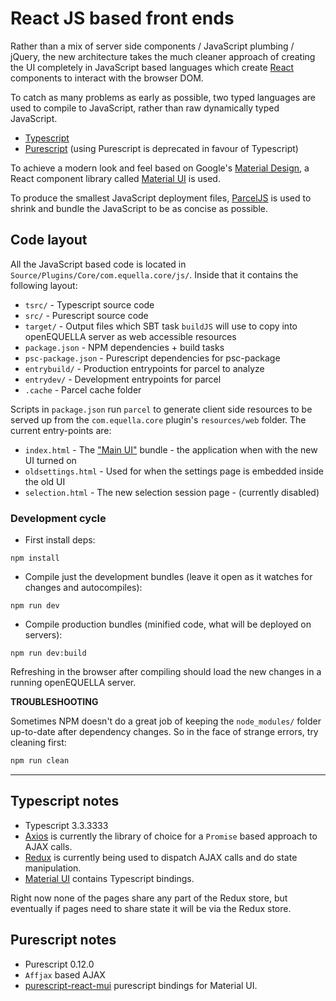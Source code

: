 # React JS based front ends

Rather than a mix of server side components / JavaScript plumbing / jQuery, the new architecture takes
the much cleaner approach of creating the UI completely in JavaScript based languages which
create [React](https://reactjs.org/) components to interact with the browser DOM.

To catch as many problems as early as possible, two typed languages are used to
compile to JavaScript, rather than raw dynamically typed JavaScript.

- [Typescript](https://www.typescriptlang.org/)
- [Purescript](http://www.purescript.org/) (using Purescript is deprecated in favour of Typescript)

To achieve a modern look and feel based on Google's [Material Design](https://material.io/), a
React component library called [Material UI](https://material-ui.com/) is used.

To produce the smallest JavaScript deployment files, [ParcelJS](https://parceljs.org/) is used
to shrink and bundle the JavaScript to be as concise as possible.

## Code layout

All the JavaScript based code is located in `Source/Plugins/Core/com.equella.core/js/`.
Inside that it contains the following layout:

- `tsrc/` - Typescript source code
- `src/` - Purescript source code
- `target/` - Output files which SBT task `buildJS` will use to copy into openEQUELLA server as web accessible resources
- `package.json` - NPM dependencies + build tasks
- `psc-package.json` - Purescript dependencies for psc-package
- `entrybuild/` - Production entrypoints for parcel to analyze
- `entrydev/` - Development entrypoints for parcel
- `.cache` - Parcel cache folder

Scripts in `package.json` run `parcel` to generate client side resources to be served up from the `com.equella.core` plugin's `resources/web` folder.
The current entry-points are:

- `index.html` - The ["Main UI"](mainui.md) bundle - the application when with the new UI turned on
- `oldsettings.html` - Used for when the settings page is embedded inside the old UI
- `selection.html` - The new selection session page - (currently disabled)

### Development cycle

- First install deps:

```
npm install
```

- Compile just the development bundles (leave it open as it watches for changes and autocompiles):

```
npm run dev
```

- Compile production bundles (minified code, what will be deployed on servers):

```
npm run dev:build
```

Refreshing in the browser after compiling should load the new changes in a running openEQUELLA server.

**TROUBLESHOOTING**

Sometimes NPM doesn't do a great job of keeping the `node_modules/` folder up-to-date after dependency changes. So in the face of strange errors, try cleaning first:

```bash
npm run clean
```

---

## Typescript notes

- Typescript 3.3.3333
- [Axios](https://github.com/axios/axios) is currently the library of choice for a `Promise` based approach to AJAX calls.
- [Redux](https://redux.js.org) is currently being used to dispatch AJAX calls and do state manipulation.
- [Material UI](https://material-ui.com/) contains Typescript bindings.

Right now none of the pages share any part of the Redux store, but eventually if pages need to share state it will be via the Redux store.

## Purescript notes

- Purescript 0.12.0
- `Affjax` based AJAX
- [purescript-react-mui](https://github.com/doolse/purescript-react-mui) purescript bindings for Material UI.
